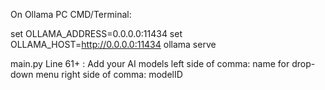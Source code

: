 On Ollama PC CMD/Terminal:

set OLLAMA_ADDRESS=0.0.0.0:11434
set OLLAMA_HOST=http://0.0.0.0:11434
ollama serve

main.py
Line 61+ :
Add your AI models
left side of comma: name for drop-down menu
right side of comma: modelID